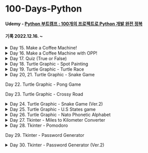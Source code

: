 # 100-Days-Python
#### Udemy - [Python 부트캠프 : 100개의 프로젝트로 Python 개발 완전 정복](https://www.udemy.com/course/best-100-days-python/)
#### 기록 2022.12.16. ~
<details>
  <summary>Day 15. Make a Coffee Machine!</summary>
  <div markdown="1">
    - IDE(Integrated Development Environment)?</br>
    - Installing IDE, Pycharm.</br>
  </div>
</details>

<details>
  <summary>Day 16. Make a Coffee Machine with OPP!</summary>
  <div markdown="1">
    - OOP(Obeject-Oriented Programming) </br>
    - Class, Attributes, Methods
</details>

<details>
  <summary>Day 17. Quiz (True or False)</summary>
  <div markdown="1">
    - Constructor: Initializing attributes</br>
    - Method: A funtion attached to an object
  </div>
</details>

<details>
  <summary>Day 18. Turtle Graphic - Spot Painting</summary>
  <div markdown="1">
    - import ~ / from ~ import ... / import ~ as ...</br>
    - Installing Modules</br>
    - GUI(Graphical User Interface)
  </div>
</details>

<details>
<summary>Day 19. Turtle Graphic - Turtle Race</summary>
  <div markdown="1">
    - Event listener</br>
    - High Level Function</br>
    - Instance & State
  </div>
</details>

<details>
<summary>Day 20, 21. Turtle Graphic - Snake Game</summary>
  <div markdown="1">
    - Class Inheritance</br>
    - Slicing List and Tuple
  </div>
</details>

Day 22. Turtle Graphic - Pong Game

Day 23. Turtle Graphic - Crossy Road

<details>
<summary>Day 24. Turtle Graphic - Snake Game (Ver.2)</summary>
  <div markdown="1">
    - File</br>
    - with ~ as ...</br>
    - Absolute File Path & Relative File Path</br>
    - Mail Merge
  </div>
</details>

<details>
<summary>Day 25. Turtle Graphic - U.S States game </summary>
  <div markdown="1">
    - CSV : Comma Separated Values</br>
    - Using CSV File with Pandas
  </div>
</details>

<details>
<summary>Day 26. Turtle Graphic - Nato Phonetic Alphabet </summary>
  <div markdown="1">
    - List Comprehension & Conditional List Comprehension</br>
    - Dictionary Comprehension & Conditional Dictionary Comprehension
  </div>
</details>

<details>
<summary>Day 27. Tkinter - Miles to Kilometer Converter </summary>
  <div markdown="1">
    - How to Use 'Tkinter'</br>
    - *args & **kwargs
  </div>
</details>

<details>
<summary>Day 28. Tkinter - Pomodoro </summary>
  <div markdown="1">
    - Dynamic Typing
  </div>
</details>

Day 29. Tkinter - Password Generator </summary>

<details>
<summary>Day 30. Tkinter - Password Generator (Ver.2) </summary>
  <div markdown="1">
    - Handling Errors and Exceptions </br>
    - Jason
  </div>
</details>
